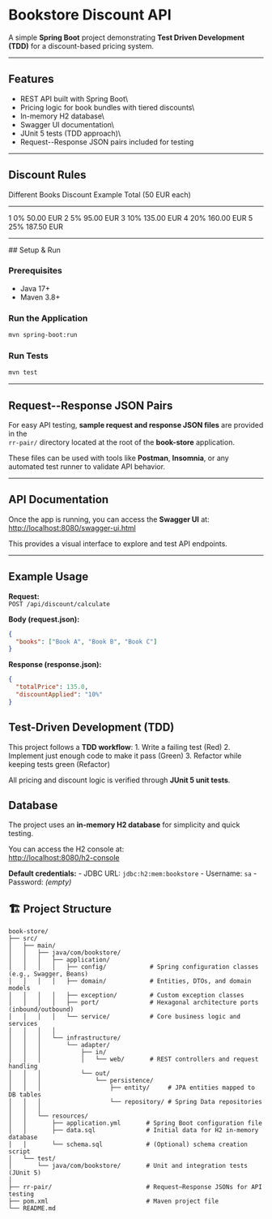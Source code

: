 # Bookstore Discount API

A simple **Spring Boot** project demonstrating **Test Driven Development
(TDD)** for a discount-based pricing system.

------------------------------------------------------------------------

## Features

-   REST API built with Spring Boot\
-   Pricing logic for book bundles with tiered discounts\
-   In-memory H2 database\
-   Swagger UI documentation\
-   JUnit 5 tests (TDD approach)\
-   Request--Response JSON pairs included for testing

------------------------------------------------------------------------

##  Discount Rules

Different Books   Discount   Example Total (50 EUR each)
  ----------------- ---------- -----------------------------
1                 0%         50.00 EUR
2                 5%         95.00 EUR
3                 10%        135.00 EUR
4                 20%        160.00 EUR
5                 25%        187.50 EUR

------------------------------------------------------------------------

##️ Setup & Run

### Prerequisites

-   Java 17+
-   Maven 3.8+

### Run the Application

``` bash
mvn spring-boot:run
```

### Run Tests

``` bash
mvn test
```

------------------------------------------------------------------------

##  Request--Response JSON Pairs

For easy API testing, **sample request and response JSON files** are
provided in the\
`rr-pair/` directory located at the root of the **book-store**
application.

These files can be used with tools like **Postman**, **Insomnia**, or
any automated test runner to validate API behavior.

------------------------------------------------------------------------

##  API Documentation

Once the app is running, you can access the **Swagger UI** at:\
  <http://localhost:8080/swagger-ui.html>

This provides a visual interface to explore and test API endpoints.

------------------------------------------------------------------------

##  Example Usage

**Request:**\
`POST /api/discount/calculate`

**Body (request.json):**

``` json
{
  "books": ["Book A", "Book B", "Book C"]
}
```

**Response (response.json):**

``` json
{
  "totalPrice": 135.0,
  "discountApplied": "10%"
}
```


##  Test-Driven Development (TDD)

This project follows a **TDD workflow**: 1. Write a failing test (Red)
2. Implement just enough code to make it pass (Green) 3. Refactor while
   keeping tests green (Refactor)

All pricing and discount logic is verified through **JUnit 5 unit
tests**.


## Database

The project uses an **in-memory H2 database** for simplicity and quick
testing.

You can access the H2 console at:\
  <http://localhost:8080/h2-console>

**Default credentials:** - JDBC URL: `jdbc:h2:mem:bookstore` - Username:
`sa` - Password: *(empty)*


## 🏗️ Project Structure

    book-store/
    ├── src/
    │   ├── main/
    │   │   ├── java/com/bookstore/
    │   │   │   ├── application/
    │   │   │   │   ├── config/            # Spring configuration classes (e.g., Swagger, Beans)
    │   │   │   │   ├── domain/            # Entities, DTOs, and domain models
    │   │   │   │   ├── exception/         # Custom exception classes
    │   │   │   │   ├── port/              # Hexagonal architecture ports (inbound/outbound)
    │   │   │   │   └── service/           # Core business logic and services
    │   │   │   │
    │   │   │   └── infrastructure/
    │   │   │       └── adapter/
    │   │   │           ├── in/
    │   │   │           │   └── web/       # REST controllers and request handling
    │   │   │           └── out/
    │   │   │               └── persistence/
    │   │   │                   ├── entity/     # JPA entities mapped to DB tables
    │   │   │                   └── repository/ # Spring Data repositories
    │   │   │
    │   │   └── resources/
    │   │       ├── application.yml       # Spring Boot configuration file
    │   │       ├── data.sql              # Initial data for H2 in-memory database
    │   │       └── schema.sql            # (Optional) schema creation script
    │   └── test/
    │       └── java/com/bookstore/       # Unit and integration tests (JUnit 5)
    │
    ├── rr-pair/                          # Request–Response JSONs for API testing
    ├── pom.xml                           # Maven project file
    └── README.md
